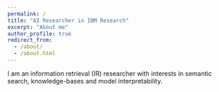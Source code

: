 ```yaml
---
permalink: /
title: "AI Researcher in IBM Research"
excerpt: "About me"
author_profile: true
redirect_from: 
  - /about/
  - /about.html
---
```


I am an information retrieval (IR) researcher with interests in semantic search, knowledge-bases and model interpretability.

